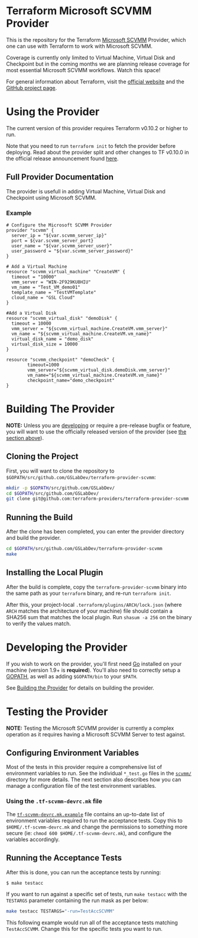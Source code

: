 # Terraform Microsoft SCVMM Provider

This is the repository for the Terraform [Microsoft SCVMM][1] Provider, which one can use
with Terraform to work with Microsoft SCVMM.

[1]: https://docs.microsoft.com/en-us/system-center/vmm/

Coverage is currently only limited to Virtual Machine, Virtual Disk and Checkpoint but in the coming months we are planning release coverage for most essential Microsoft SCVMM workflows.
Watch this space!

For general information about Terraform, visit the [official website][3] and the
[GitHub project page][4].

[3]: https://terraform.io/
[4]: https://github.com/hashicorp/terraform

# Using the Provider

The current version of this provider requires Terraform v0.10.2 or higher to
run.

Note that you need to run `terraform init` to fetch the provider before
deploying. Read about the provider split and other changes to TF v0.10.0 in the
official release announcement found [here][4].

[4]: https://www.hashicorp.com/blog/hashicorp-terraform-0-10/

## Full Provider Documentation

The provider is usefull in adding Virtual Machine, Virtual Disk and Checkpoint using Microsoft SCVMM.

### Example
```hcl
# Configure the Microsoft SCVMM Provider
provider "scvmm" {
  server_ip = "${var.scvmm_server_ip}"
  port = ${var.scvmm_server_port}
  user_name = "${var.scvmm_server_user}"
  user_password = "${var.scvmm_server_password}"
}

# Add a Virtual Machine
resource "scvmm_virtual_machine" "CreateVM" {
  timeout = "10000"
  vmm_server = "WIN-2F929KU8HIU"
  vm_name = "Test_VM_demo01"
  template_name = "TestVMTemplate"
  cloud_name = "GSL Cloud"
}

#Add a Virtual Disk
resource "scvmm_virtual_disk" "demoDisk" {
  timeout = 10000
  vmm_server = "${scvmm_virtual_machine.CreateVM.vmm_server}"
  vm_name = "${scvmm_virtual_machine.CreateVM.vm_name}"
  virtual_disk_name = "demo_disk"
  virtual_disk_size = 10000
}

resource "scvmm_checkpoint" "demoCheck" {
        timeout=1000
        vmm_server="${scvmm_virtual_disk.demoDisk.vmm_server}"
        vm_name="${scvmm_virtual_machine.CreateVM.vm_name}"
        checkpoint_name="demo_checkpoint"
}
```

# Building The Provider

**NOTE:** Unless you are [developing][7] or require a pre-release bugfix or feature,
you will want to use the officially released version of the provider (see [the
section above][8]).

[7]: #developing-the-provider
[8]: #using-the-provider


## Cloning the Project

First, you will want to clone the repository to
`$GOPATH/src/github.com/GSLabDev/terraform-provider-scvmm`:

```sh
mkdir -p $GOPATH/src/github.com/GSLabDev/
cd $GOPATH/src/github.com/GSLabDev/
git clone git@github.com:terraform-providers/terraform-provider-scvmm
```

## Running the Build

After the clone has been completed, you can enter the provider directory and
build the provider.

```sh
cd $GOPATH/src/github.com/GSLabDev/terraform-provider-scvmm
make
```

## Installing the Local Plugin

After the build is complete, copy the `terraform-provider-scvmm` binary into
the same path as your `terraform` binary, and re-run `terraform init`.

After this, your project-local `.terraform/plugins/ARCH/lock.json` (where `ARCH`
matches the architecture of your machine) file should contain a SHA256 sum that
matches the local plugin. Run `shasum -a 256` on the binary to verify the values
match.

# Developing the Provider

If you wish to work on the provider, you'll first need [Go][9] installed on your
machine (version 1.9+ is **required**). You'll also need to correctly setup a
[GOPATH][10], as well as adding `$GOPATH/bin` to your `$PATH`.

[9]: https://golang.org/
[10]: http://golang.org/doc/code.html#GOPATH

See [Building the Provider][11] for details on building the provider.

[11]: #building-the-provider

# Testing the Provider

**NOTE:** Testing the Microsoft SCVMM provider is currently a complex operation as it
requires having a Microsoft SCVMM Server to test against.

## Configuring Environment Variables

Most of the tests in this provider require a comprehensive list of environment
variables to run. See the individual `*_test.go` files in the
[`scvmm/`](scvmm/) directory for more details. The next section also
describes how you can manage a configuration file of the test environment
variables.

### Using the `.tf-scvmm-devrc.mk` file

The [`tf-scvmm-devrc.mk.example`](tf-scvmm-devrc.mk.example) file contains
an up-to-date list of environment variables required to run the acceptance
tests. Copy this to `$HOME/.tf-scvmm-devrc.mk` and change the permissions to
something more secure (ie: `chmod 600 $HOME/.tf-scvmm-devrc.mk`), and
configure the variables accordingly.

## Running the Acceptance Tests

After this is done, you can run the acceptance tests by running:

```sh
$ make testacc
```

If you want to run against a specific set of tests, run `make testacc` with the
`TESTARGS` parameter containing the run mask as per below:

```sh
make testacc TESTARGS="-run=TestAccSCVMM"
```

This following example would run all of the acceptance tests matching
`TestAccSCVMM`. Change this for the specific tests you want to
run.
